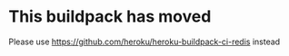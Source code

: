 This buildpack has moved
=========================

Please use https://github.com/heroku/heroku-buildpack-ci-redis instead
